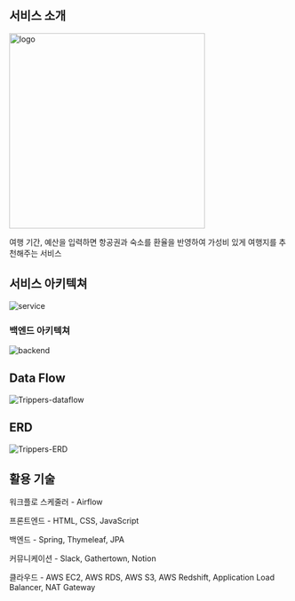 ## 서비스 소개

<img width="352" alt="logo" src="https://github.com/Trippers-62/trippers-dag/assets/78395435/7cad3605-4582-43d5-be8f-c00fbfef742c">

여행 기간, 예산을 입력하면 항공권과 숙소를 환율을 반영하여 가성비 있게 여행지를 추천해주는 서비스

## 서비스 아키텍쳐

![service](https://github.com/Trippers-62/trippers-dag/assets/78395435/ff348bbd-0d50-4791-bea7-cc496a3e3575)

### 백엔드 아키텍쳐

![backend](https://github.com/Trippers-62/trippers-dag/assets/78395435/cb230a06-ac92-4070-a706-4b2608f47685)

## Data Flow

![Trippers-dataflow](https://github.com/Trippers-62/trippers-dag/assets/78395435/73f4ff64-1d01-4096-ab85-bad289317ef9)

## ERD

![Trippers-ERD](https://github.com/Trippers-62/trippers-dag/assets/78395435/7aceaf72-a5ff-474a-8c30-23b12bceeb67)

## 활용 기술

워크플로 스케줄러 - Airflow

프론트엔드 - HTML, CSS, JavaScript

백엔드 - Spring, Thymeleaf, JPA

커뮤니케이션 - Slack, Gathertown, Notion

클라우드 - AWS EC2, AWS RDS, AWS S3, AWS Redshift, Application Load Balancer, NAT Gateway
